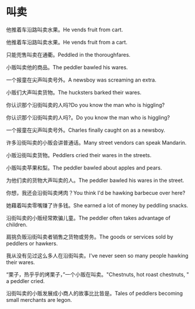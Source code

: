 # 叫卖

<p><span class="chinese">他推着车沿路叫卖水果。</span><span class="english">He vends fruit from cart.</span></p>

<p><span class="chinese">他推着车沿路叫卖水果。</span><span class="english">He vends fruit from a cart.</span></p>

<p><span class="chinese">只能兜售叫卖在通衢。</span><span class="english">Peddled in the thoroughfares.</span></p>

<p><span class="chinese">小贩叫卖他的商品。</span><span class="english">The peddler bawled his wares.</span></p>

<p><span class="chinese">一个报童在尖声叫卖号外。</span><span class="english">A newsboy was screaming an extra.</span></p>

<p><span class="chinese">小贩们大声叫卖货物。</span><span class="english">The hucksters barked their wares.</span></p>

<p><span class="chinese">你认识那个沿街叫卖的人吗?</span><span class="english">Do you know the man who is higgling?</span></p>

<p><span class="chinese">你认识那个沿街叫卖的人吗?。</span><span class="english">Do you know the man who is higgling?</span></p>

<p><span class="chinese">一个报童在尖声叫卖号外。</span><span class="english">Charles finally caught on as a newsboy.</span></p>

<p><span class="chinese">许多沿街叫卖的小贩会讲普通话。</span><span class="english">Many street vendors can speak Mandarin.</span></p>

<p><span class="chinese">小贩沿街叫卖货物。</span><span class="english">Peddlers cried their wares in the streets.</span></p>

<p><span class="chinese">小贩叫卖苹果和梨。</span><span class="english">The peddler bawled about apples and pears.</span></p>

<p><span class="chinese">为他们卖的货物大声叫卖的人。</span><span class="english">The peddler bawled his wares in the street.</span></p>

<p><span class="chinese">你想，我还会沿街叫卖烤肉？</span><span class="english">You think I'd be hawking barbecue over here?</span></p>

<p><span class="chinese">她藉着叫卖零嘴赚了许多钱。</span><span class="english">She earned a lot of money by peddling snacks.</span></p>

<p><span class="chinese">沿街叫卖的小贩经常欺骗儿童。</span><span class="english">The peddler often takes advantage of children.</span></p>

<p><span class="chinese">肩挑负贩沿街叫卖者销售之货物或劳务。</span><span class="english">The goods or services sold by peddlers or hawkers.</span></p>

<p><span class="chinese">我从没有见过这么多人在沿街叫卖。</span><span class="english">I've never seen so many people hawking their wares.</span></p>

<p><span class="chinese">“栗子，热乎乎的烤栗子，”一个小贩在叫卖。</span><span class="english">"Chestnuts, hot roast chestnuts, " a peddler cried.</span></p>

<p><span class="chinese">沿街叫卖的小贩发展成小商人的故事比比皆是。</span><span class="english">Tales of peddlers becoming small merchants are legon.</span></p>

